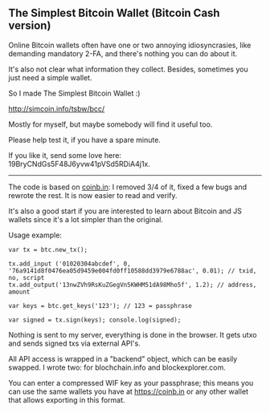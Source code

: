 ## The Simplest Bitcoin Wallet (Bitcoin Cash version)

Online Bitcoin wallets often have one or two annoying idiosyncrasies, like demanding mandatory 2-FA, and there's nothing you can do about it.

It's also not clear what information they collect. Besides, sometimes you just need a simple wallet.

So I made The Simplest Bitcoin Wallet :)

http://simcoin.info/tsbw/bcc/

Mostly for myself, but maybe somebody will find it useful too.

Please help test it, if you have a spare minute.

If you like it, send some love here: 19BryCNdGs5F48J6yvw41pVSd5RDiA4j1x.

----

The code is based on [coinb.in](https://github.com/OutCast3k/coinbin): I removed 3/4 of it, fixed a few bugs and rewrote the rest. It is now easier to read and verify.

It's also a good start if you are interested to learn about Bitcoin and JS wallets since it's a lot simpler than the original.

Usage example:
```
var tx = btc.new_tx();

tx.add_input ('01020304abcdef', 0, '76a9141d8f0476ea05d9459e004fd0ff10588dd3979e6788ac', 0.01); // txid, no, script
tx.add_output('13nwZVh9RsKuZGegVn5KWHM51dA98Mho5f', 1.2); // address, amount

var keys = btc.get_keys('123'); // 123 = passphrase

var signed = tx.sign(keys); console.log(signed);
```

Nothing is sent to my server, everything is done in the browser. It gets utxo and sends signed txs via external API's.

All API access is wrapped in a "backend" object, which can be easily swapped. I wrote two: for blochchain.info and blockexplorer.com.

You can enter a compressed WIF key as your passphrase; this means you can use the same wallets you have at https://coinb.in or any other wallet that allows exporting in this format.
